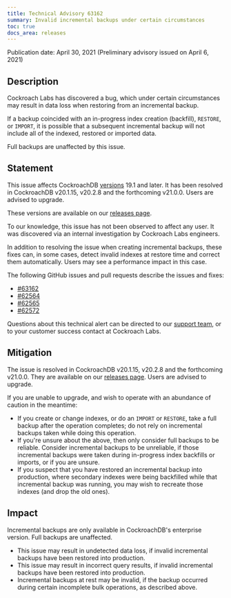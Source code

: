 ```yaml
---
title: Technical Advisory 63162
summary: Invalid incremental backups under certain circumstances
toc: true
docs_area: releases 
---
```


Publication date: April 30, 2021
(Preliminary advisory issued on April 6, 2021)

## Description

Cockroach Labs has discovered a bug, which under certain circumstances may result in data loss when restoring from an incremental backup.

If a backup coincided with an in-progress index creation (backfill), `RESTORE`, or `IMPORT`, it is possible that a subsequent incremental backup will not include all of the indexed, restored or imported data.

Full backups are unaffected by this issue.

## Statement

This issue affects CockroachDB [versions](/docs/releases/) 19.1 and later. It has been resolved in CockroachDB v20.1.15, v20.2.8 and the forthcoming v21.0.0. Users are advised to upgrade.

These versions are available on our [releases page](../releases/index.html).

To our knowledge, this issue has not been observed to affect any user. It was discovered via an internal investigation by Cockroach Labs engineers.

In addition to resolving the issue when creating incremental backups, these fixes can, in some cases, detect invalid indexes at restore time and correct them automatically. Users may see a performance impact in this case.

The following GitHub issues and pull requests describe the issues and fixes:

- [#63162](https://github.com/cockroachdb/cockroach/issues/63162)
- [#62564](https://github.com/cockroachdb/cockroach/issues/62564) 
- [#62565](https://github.com/cockroachdb/cockroach/issues/62565) 
- [#62572](https://github.com/cockroachdb/cockroach/pull/62572) 

Questions about this technical alert can be directed to our [support team](https://support.cockroachlabs.com/), or to your customer success contact at Cockroach Labs.

## Mitigation

The issue is resolved in CockroachDB v20.1.15, v20.2.8 and the forthcoming v21.0.0. They are available on our [releases page](../releases/index.html). Users are advised to upgrade.

If you are unable to upgrade, and wish to operate with an abundance of caution in the meantime:

- If you create or change indexes, or do an `IMPORT` or `RESTORE`, take a full backup after the operation completes; do not rely on incremental backups taken while doing this operation.
- If you're unsure about the above, then only consider full backups to be reliable. Consider incremental backups to be unreliable, if those incremental backups were taken during in-progress index backfills or imports, or if you are unsure.
- If you suspect that you have restored an incremental backup into production, where secondary indexes were being backfilled while that incremental backup was running, you may wish to recreate those indexes (and drop the old ones).

## Impact

Incremental backups are only available in CockroachDB's enterprise version. Full backups are unaffected.

- This issue may result in undetected data loss, if invalid incremental backups have been restored into production.
- This issue may result in incorrect query results, if invalid incremental backups have been restored into production.
- Incremental backups at rest may be invalid, if the backup occurred during certain incomplete bulk operations, as described above.

